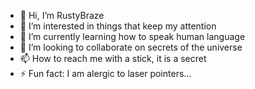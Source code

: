- 👋 Hi, I’m RustyBraze
- 👀 I’m interested in things that keep my attention
- 🌱 I’m currently learning how to speak human language
- 💞️ I’m looking to collaborate on secrets of the universe
- 📫 How to reach me with a stick, it is a secret
- ⚡ Fun fact: I am alergic to laser pointers...

<!---
RustyBraze/RustyBraze is a ✨ special ✨ repository because its `README.md` (this file) appears on your GitHub profile.
You can click the Preview link to take a look at your changes.
--->
